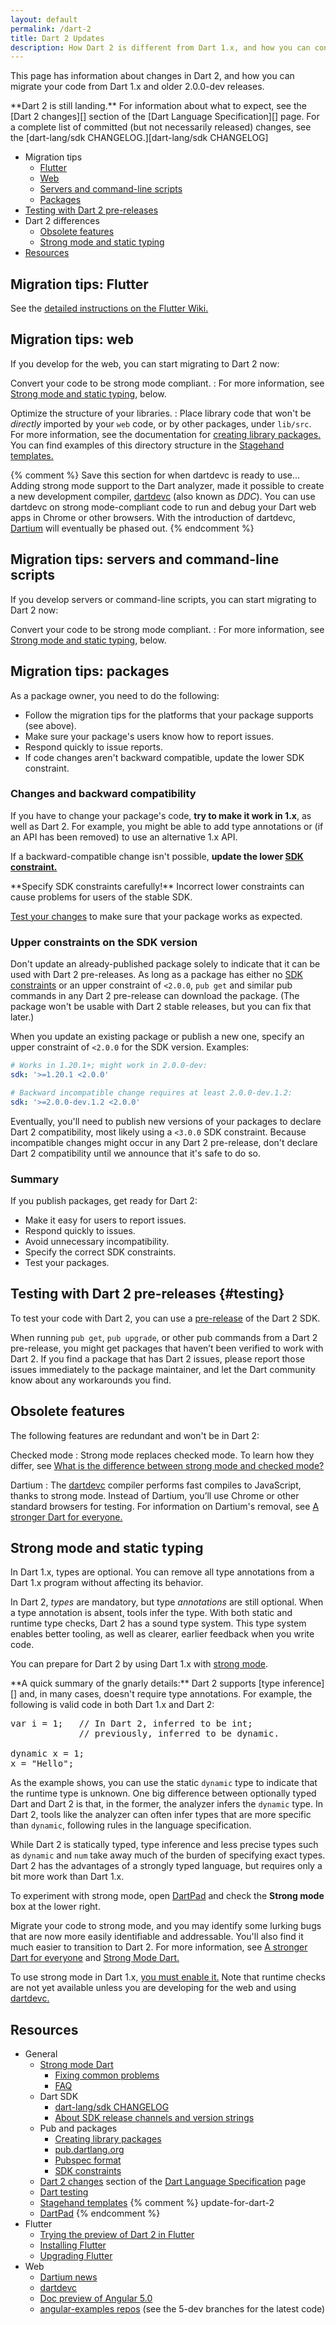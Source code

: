```yaml
---
layout: default
permalink: /dart-2
title: Dart 2 Updates
description: How Dart 2 is different from Dart 1.x, and how you can convert your code to work with Dart 2.
---
```


This page has information about changes in Dart 2,
and how you can migrate your code from Dart 1.x and
older 2.0.0-dev releases.

<aside class="alert alert-warning" markdown="1">
**Dart 2 is still landing.**
For information about what to expect, see the
[Dart 2 changes][] section of the
[Dart Language Specification][] page.
For a complete list of committed (but not necessarily released)
changes, see the
[dart-lang/sdk CHANGELOG.][dart-lang/sdk CHANGELOG]
</aside>

* Migration tips
  * [Flutter](#migration-tips-flutter)
  * [Web](#migration-tips-web)
  * [Servers and command-line scripts](#migration-tips-servers-and-command-line-scripts)
  * [Packages](#migration-tips-packages)
* [Testing with Dart 2 pre-releases](#testing)
* Dart 2 differences
  * [Obsolete features](#obsolete-features)
  * [Strong mode and static typing](#strong-mode-and-static-typing)
* [Resources](#resources)


## Migration tips: Flutter

See the
[detailed instructions on the Flutter Wiki.][Flutter migration instructions]

## Migration tips: web

If you develop for the web, you can start migrating to Dart 2 now:

Convert your code to be strong mode compliant.
: For more information,
  see [Strong mode and static typing](#strong-mode-and-static-typing), below.

Optimize the structure of your libraries.
: Place library code that won't be _directly_ imported by your `web` code,
  or by other packages, under `lib/src`. For more information, see the
  documentation for [creating library packages.][creating library packages]
  You can find examples of this directory structure in the
  [Stagehand templates.][Stagehand templates]

{% comment %}
Save this section for when dartdevc is ready to use...
Adding strong mode support to the Dart analyzer,
made it possible to create a new development compiler,
[dartdevc][] (also known as _DDC_).
You can use dartdevc on strong mode-compliant
code to run and debug your Dart web apps in Chrome or other browsers.
With the introduction of dartdevc,
[Dartium][Dartium news]
will eventually be phased out.
{% endcomment %}

## Migration tips: servers and command-line scripts

If you develop servers or command-line scripts,
you can start migrating to Dart 2 now:

Convert your code to be strong mode compliant.
: For more information, see [Strong mode and static
  typing](#strong-mode-and-static-typing), below.

## Migration tips: packages

As a package owner, you need to do the following:

* Follow the migration tips for the platforms that your package supports
  (see above).
* Make sure your package's users know how to report issues.
* Respond quickly to issue reports.
* If code changes aren't backward compatible,
  update the lower SDK constraint.


### Changes and backward compatibility

If you have to change your package's code,
**try to make it work in 1.x**, as well as Dart 2.
For example, you might be able to add type annotations
or (if an API has been removed) to use an alternative 1.x API.

If a backward-compatible change isn't possible,
**update the lower [SDK constraint.][SDK constraints]**

<aside class="alert alert-warning" markdown="1">
  **Specify SDK constraints carefully!**
  Incorrect lower constraints can cause problems for users of the stable SDK.
</aside>

[Test your changes][testing] to make sure that your package works as expected.


### Upper constraints on the SDK version

Don't update an already-published package
solely to indicate that it can be used with Dart 2 pre-releases.
As long as a package has either no [SDK constraints][]
or an upper constraint of `<2.0.0`,
`pub get` and similar pub commands in any Dart 2 pre-release
can download the package.
(The package won't be usable with Dart 2 stable releases,
but you can fix that later.)

When you update an existing package or publish a new one,
specify an upper constraint of `<2.0.0` for the SDK version. Examples:

```yaml
# Works in 1.20.1+; might work in 2.0.0-dev:
sdk: '>=1.20.1 <2.0.0'       

# Backward incompatible change requires at least 2.0.0-dev.1.2:
sdk: '>=2.0.0-dev.1.2 <2.0.0'
```

Eventually, you'll need to publish new versions of your packages to
declare Dart 2 compatibility, most likely using a `<3.0.0` SDK constraint.
Because incompatible changes might occur in any Dart 2 pre-release,
don't declare Dart 2 compatibility until we announce that it's safe to do so.

### Summary

If you publish packages, get ready for Dart 2:

* Make it easy for users to report issues.
* Respond quickly to issues.
* Avoid unnecessary incompatibility.
* Specify the correct SDK constraints.
* Test your packages.


## Testing with Dart 2 pre-releases {#testing}

To test your code with Dart 2, you can use a
[pre-release][]
of the Dart 2 SDK.

When running `pub get`, `pub upgrade`, or other pub commands
from a Dart 2 pre-release, you might get packages that
haven’t been verified to work with Dart 2.
If you find a package that has Dart 2 issues,
please report those issues immediately to the package maintainer,
and let the Dart community know about any workarounds you find.


## Obsolete features

The following features are redundant and won't be in Dart 2:

Checked mode
: Strong mode replaces checked mode. To learn how they differ, see
  [What is the difference between strong mode and checked
  mode?][strong vs checked]

Dartium
: The [dartdevc][] compiler
  performs fast compiles to JavaScript,
  thanks to strong mode. Instead of Dartium, you’ll use Chrome
  or other standard browsers for testing. For information on
  Dartium's removal, see [A stronger Dart for
  everyone.][Dartium news]

## Strong mode and static typing

In Dart 1.x, types are optional. You can remove all type annotations
from a Dart 1.x program without affecting its behavior.

In Dart 2, _types_ are mandatory,
but type _annotations_ are still optional.
When a type annotation is absent, tools infer the type.
With both static and runtime type checks,
Dart 2 has a sound type system.
This type system enables better tooling, as well as
clearer, earlier feedback when you write code.

You can prepare for Dart 2 by using Dart 1.x with
[strong mode][sound Dart].


<aside class="alert alert-info" markdown="1">
**A quick summary of the gnarly details:**
Dart 2 supports [type inference][]
and, in many cases, doesn't require type annotations. For example,
the following is valid code in both Dart 1.x and Dart 2:

<pre>
var i = 1;   // In Dart 2, inferred to be int;
             // previously, inferred to be dynamic.

dynamic x = 1;
x = "Hello";
</pre>

As the example shows, you can use the static `dynamic` type
to indicate that the runtime type is unknown.
One big difference between optionally typed Dart and Dart 2
is that, in the former, the analyzer infers the `dynamic` type.
In Dart 2, tools like the analyzer can often infer
types that are more specific than `dynamic`,
following rules in the language specification.

While Dart 2 is statically typed, type inference and
less precise types such as `dynamic` and `num`
take away much of the burden of specifying exact types.
Dart 2 has the advantages of a strongly typed language,
but requires only a bit more work than Dart 1.x.

To experiment with strong mode,
open [DartPad][]
and check the **Strong mode** box at the lower right.
</aside>

Migrate your code to strong mode, and you may identify some
lurking bugs that are now more easily identifiable and addressable.
You'll also find it much easier to transition to Dart 2.
For more information, see [A stronger Dart for everyone][Dartium news]
and [Strong Mode Dart.][sound Dart]

To use strong mode in Dart 1.x, [you must enable it.][enable strong mode]
Note that runtime checks are not yet available unless you are developing
for the web and using [dartdevc.][dartdevc]


## Resources

* General
  * [Strong mode Dart][sound Dart]
    * [Fixing common problems][Strong Mode Dart: Fixing Common Problems]
    * [FAQ][Strong Mode Dart: FAQ]
  * Dart SDK
    * [dart-lang/sdk CHANGELOG][]
    * [About SDK release channels and version strings][pre-release]
  * Pub and packages
    * [Creating library packages][creating library packages]
    * [pub.dartlang.org][]
    * [Pubspec format][pubspec format]
    * [SDK constraints][]
  * [Dart 2 changes][] section of the [Dart Language Specification][] page
  * [Dart testing][testing]
  * [Stagehand templates][]
{% comment %} update-for-dart-2
  * [DartPad][]
{% endcomment %}
* Flutter
  * [Trying the preview of Dart 2 in Flutter][Flutter migration instructions]
  * [Installing Flutter][]
  * [Upgrading Flutter][]
* Web
  * [Dartium news][]
  * [dartdevc][]
  * [Doc preview of Angular 5.0][]
  * [angular-examples repos][] (see the 5-dev branches for the latest code)


[angular-examples repos]: https://github.com/angular-examples
[creating library packages]: /guides/libraries/create-library-packages
[Dart 2 changes]: /guides/language/spec#dart-2-changes
[Dart Language Specification]: /guides/language/spec
[dart-lang/sdk CHANGELOG]: https://github.com/dart-lang/sdk/blob/master/CHANGELOG.md#200
[dartdevc]: {{site.webdev}}/tools/dartdevc
[Dartium news]: http://news.dartlang.org/2017/06/a-stronger-dart-for-everyone.html
[DartPad]: {{site.custom.dartpad.direct-link}}
[Doc preview of Angular 5.0]: https://webdev-dartlang-org-dev.firebaseapp.com/angular
[enable strong mode]: /guides/language/sound-dart#how-to-enable-strong-mode
[Flutter migration instructions]: https://github.com/flutter/flutter/wiki/Trying-the-preview-of-Dart-2-in-Flutter
[Installing Flutter]: {{site.flutter}}/setup/
[pre-release]: /install#about-sdk-release-channels-and-version-strings
[pub.dartlang.org]: {{site.pub}}
[pubspec format]: /tools/pub/pubspec
[SDK constraints]: /tools/pub/pubspec#sdk-constraints
[sound Dart]: /guides/language/sound-dart
[Stagehand templates]: https://github.com/google/stagehand/tree/master/templates
[Strong Mode Dart: FAQ]: /guides/language/sound-faq
[Strong Mode Dart: Fixing Common Problems]: /guides/language/sound-problems
[strong vs checked]: /guides/language/sound-faq#how-is-it-different-than-checked-mode
[testing]: /guides/testing
[type inference]: /guides/language/sound-dart#type-inference
[Upgrading Flutter]: {{site.flutter}}/upgrading/
